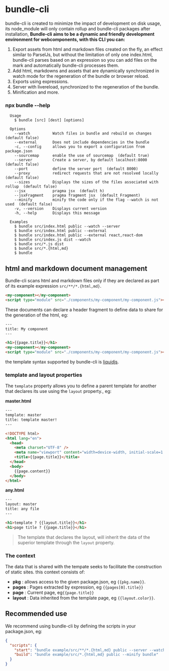 # bundle-cli

bundle-cli is created to minimize the impact of development on disk usage, its node_module will only contain rollup and bundle-cli packages after installation, **Bundle-cli aims to be a dynamic and friendly development environment for webcomponents, with this CLI you can:**

1. Export assets from html and markdown files created on the fly, an effect similar to ParselJs, but without the limitation of only one index.html, bundle-cli parses based on an expression so you can add files on the mark and automatically bundle-cli processes them.
2. Add html, markdowns and assets that are dynamically synchronized in watch mode for the regeneration of the bundle or browser reload.
3. Exports using expressions.
4. Server with livereload, synchronized to the regeneration of the bundle.
5. Minification and more.

### npx bundle --help

```
  Usage
    $ bundle [src] [dest] [options]

  Options
    --watch          Watch files in bundle and rebuild on changes  (default false)
    --external       Does not include dependencies in the bundle
    -c, --config     allows you to export a configuration from package.json
    --sourcemap      enable the use of sourcemap  (default true)
    --server         Create a server, by default localhost:8000  (default false)
    --port           define the server port  (default 8000)
    --proxy          redirect requests that are not resolved locally  (default false)
    --sizes          Displays the sizes of the files associated with rollup  (default false)
    --jsx            pragma jsx  (default h)
    --jsxFragment    pragma fragment jsx  (default Fragment)
    --minify         minify the code only if the flag --watch is not used  (default false)
    -v, --version    Displays current version
    -h, --help       Displays this message

  Examples
    $ bundle src/index.html public --watch --server
    $ bundle src/index.html public --external
    $ bundle src/index.html public --external react,react-dom
    $ bundle src/index.js dist --watch
    $ bundle src/*.js dist
    $ bundle src/*.{html,md}
    $ bundle
```

## html and markdown document management

Bundle-cli scans html and markdown files only if they are declared as part of its example expression `src/**/*.{html,md}`.

```html
<my-component></my-component>
<script type="module" src="./components/my-component/my-component.js"></script>
```

These documents can declare a header fragment to define data to share for the generation of the html, eg:

```html
---
title: My component
---

<h1>{{page.title}}</h1>
<my-component></my-component>
<script type="module" src="./components/my-component/my-component.js"></script>
```

the template syntax supported by bundle-cli is [liquidjs](https://liquidjs.com/).

### template and layout properties

The `template` property allows you to define a parent template for another that declares its use using the `layout` property., eg:

**master.html**

```html
---
template: master
title: template master!
---

<!DOCTYPE html>
<html lang="en">
  <head>
    <meta charset="UTF-8" />
    <meta name="viewport" content="width=device-width, initial-scale=1.0" />
    <title>{{page.title}}</title>
  </head>
  <body>
    {{page.content}}
  </body>
</html>
```

**any.html**

```html
---
layout: master
title: any file
---

<h1>template ? {{layout.title}}</h1>
<h1>page title ? {{page.title}}</h1>
```

> The template that declares the layout, will inherit the data of the superior template through the `layout` property.

### The context

The data that is shared with the tempate seeks to facilitate the construction of static sites. this context consists of:

- **pkg** : allows access to the given package.json, eg `{{pkg.name}}`.
- **pages** : Pages extracted by expression, eg `{{pages[0].title}}`
- **page** : Current page, eg`{{page.title}}`
- **layout** : Data inherited from the template page, eg `{{layout.color}}`.

## Recommended use

We recommend using bundle-cli by defining the scripts in your package.json, eg:

```json
{
  "scripts": {
    "start": "bundle example/src/**/*.{html,md} public --server --watch",
    "build": "bundle example/src/*.{html,md} public --minify bundle"
  }
}
```
